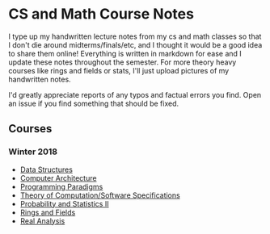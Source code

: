 # CS and Math Course Notes

I type up my handwritten lecture notes from my cs and math classes so that I don't die around 
midterms/finals/etc, and I thought it would be a good idea to share them online! Everything is written in markdown for ease and I update these notes throughout the semester. For more theory heavy courses like rings and fields or stats, I'll just upload pictures of my handwritten notes.

I'd greatly appreciate reports of any typos and factual errors you find. Open an issue if you find something that should be fixed.

## Courses

### Winter 2018
* [Data Structures](http://karishmadaga.com/course-notes/cisc235.html)
* [Computer Architecture](http://karishmadaga.com/course-notes/cisc221.html)
* [Programming Paradigms](http://karishmadaga.com/course-notes/cisc260.html)
* [Theory of Computation/Software Specifications](http://karishmadaga.com/course-notes/cisc223.html)
* [Probability and Statistics II](http://karishmadaga.com/course-notes/stat269.html)
* [Rings and Fields](http://karishmadaga.com/course-notes/math210.html)
* [Real Analysis](http://karishmadaga.com/course-notes/math281.html)


